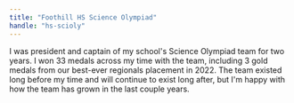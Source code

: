 ```yaml
---
title: "Foothill HS Science Olympiad"
handle: "hs-scioly"
---
```


I was president and captain of my school's Science Olympiad team for two years. I won 33 medals across my time with the team, including 3 gold medals from our best-ever regionals placement in 2022. The team existed long before my time and will continue to exist long after, but I'm happy with how the team has grown in the last couple years.